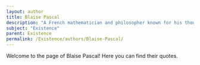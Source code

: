 ```yaml
---
layout: author
title: Blaise Pascal
description: "A French mathematician and philosopher known for his thoughts on existence, particularly in 'Pensées', where he reflects on faith, reason, and the nature of human existence."
subject: "Existence"
parent: Existence
permalink: /Existence/authors/Blaise-Pascal/
---
```


Welcome to the page of Blaise Pascal! Here you can find their quotes.
